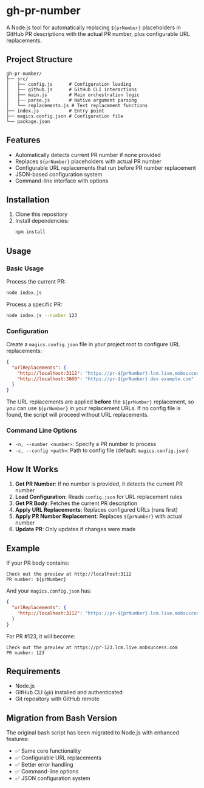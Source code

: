 # gh-pr-number

A Node.js tool for automatically replacing `${prNumber}` placeholders in GitHub PR descriptions with the actual PR number, plus configurable URL replacements.

## Project Structure

```
gh-pr-number/
├── src/
│   ├── config.js      # Configuration loading
│   ├── github.js      # GitHub CLI interactions
│   ├── main.js        # Main orchestration logic
│   ├── parse.js       # Native argument parsing
│   └── replacements.js # Text replacement functions
├── index.js           # Entry point
├── magics.config.json # Configuration file
└── package.json
```

## Features

- Automatically detects current PR number if none provided
- Replaces `${prNumber}` placeholders with actual PR number
- Configurable URL replacements that run before PR number replacement
- JSON-based configuration system
- Command-line interface with options

## Installation

1. Clone this repository
2. Install dependencies:
   ```bash
   npm install
   ```

## Usage

### Basic Usage

Process the current PR:

```bash
node index.js
```

Process a specific PR:

```bash
node index.js --number 123
```

### Configuration

Create a `magics.config.json` file in your project root to configure URL replacements:

```json
{
  "urlReplacements": {
    "http://localhost:3112": "https://pr-${prNumber}.lcm.live.mobsuccess.com",
    "http://localhost:3000": "https://pr-${prNumber}.dev.example.com"
  }
}
```

The URL replacements are applied **before** the `${prNumber}` replacement, so you can use `${prNumber}` in your replacement URLs. If no config file is found, the script will proceed without URL replacements.

### Command Line Options

- `-n, --number <number>`: Specify a PR number to process
- `-c, --config <path>`: Path to config file (default: `magics.config.json`)

## How It Works

1. **Get PR Number**: If no number is provided, it detects the current PR number
2. **Load Configuration**: Reads `config.json` for URL replacement rules
3. **Get PR Body**: Fetches the current PR description
4. **Apply URL Replacements**: Replaces configured URLs (runs first)
5. **Apply PR Number Replacement**: Replaces `${prNumber}` with actual number
6. **Update PR**: Only updates if changes were made

## Example

If your PR body contains:

```
Check out the preview at http://localhost:3112
PR number: ${prNumber}
```

And your `magics.config.json` has:

```json
{
  "urlReplacements": {
    "http://localhost:3112": "https://pr-${prNumber}.lcm.live.mobsuccess.com"
  }
}
```

For PR #123, it will become:

```
Check out the preview at https://pr-123.lcm.live.mobsuccess.com
PR number: 123
```

## Requirements

- Node.js
- GitHub CLI (`gh`) installed and authenticated
- Git repository with GitHub remote

## Migration from Bash Version

The original bash script has been migrated to Node.js with enhanced features:

- ✅ Same core functionality
- ✅ Configurable URL replacements
- ✅ Better error handling
- ✅ Command-line options
- ✅ JSON configuration system
